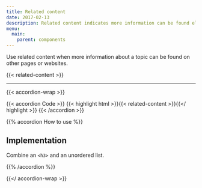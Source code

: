 ```yaml
---
title: Related content
date: 2017-02-13
description: Related content indicates more information can be found elsewhere on the internet.
menu:
  main:
    parent: components
---
```

Use related content when more information about a topic can be found on other pages or websites.

{{< related-content >}}

---

{{< accordion-wrap >}}

{{< accordion Code >}}
  {{< highlight html >}}{{< related-content >}}{{</ highlight >}}
{{< /accordion >}}

{{% accordion How to use %}}

## Implementation
Combine an `<h3>` and an unordered list.

{{% /accordion %}}

{{</ accordion-wrap >}}
